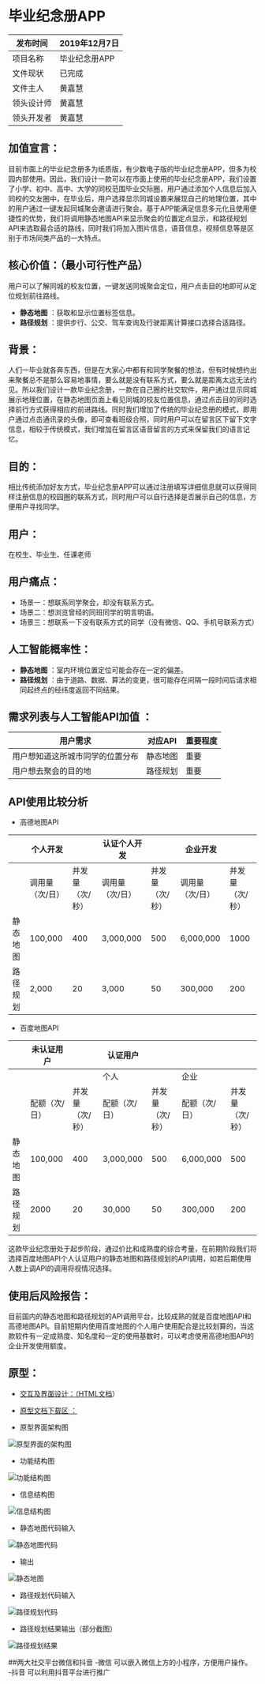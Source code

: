 # 毕业纪念册APP
| 发布时间   | 2019年12月7日 |
| ---------- | ------------- |
| 项目名称   | 毕业纪念册APP |
| 文件现状   | 已完成        |
| 文件主人   | 黄嘉慧        |
| 领头设计师 | 黄嘉慧        |
| 领头开发者 | 黄嘉慧        |
## 加值宣言：
目前市面上的毕业纪念册多为纸质版，有少数电子版的毕业纪念册APP，但多为校园内部使用。因此，我们设计一款可以在市面上使用的毕业纪念册APP，我们设置了小学、初中、高中、大学的同校范围毕业交际圈，用户通过添加个人信息后加入同校的交友圈中，在毕业后，用户选择显示同城设置来展现自己的地理位置，其中的用户通过一键发起同城聚会邀请进行聚会。基于APP能满足信息多元化且使用便捷性的优势，我们将调用静态地图API来显示聚会的位置定点显示，和路径规划API来选取最合适的路线，同时我们将加入图片信息，语音信息，视频信息等是区别于市场同类产品的一大特点。
## 核心价值：（最小可行性产品）
用户可以了解同城的校友位置，一键发送同城聚会定位，用户点击目的地即可从定位规划前往路线。

 - **静态地图** ：获取和显示位置标签信息。
 - **路径规划** ：提供步行、公交、驾车查询及行驶距离计算接口选择合适路径。
## 背景：
人们一毕业就各奔东西，但是在大家心中都有和同学聚餐的想法，但有时候想约出来聚餐总不是那么容易地事情，要么就是没有联系方式，要么就是距离太远无法约见。所以我们设计一款毕业纪念册，一款在自己圈的社交软件，用户通过显示同城展示地理位置，在静态地图页面上看见同城的校友位置信息，通过点击目的同时选择前行方式获得相应的前进路线。同时我们增加了传统的毕业纪念册的模式，即用户通过点击通讯录的头像，即可查看班级合照，同时用户可以在留言区下留下文字信息，相较于传统模式，我们增加在留言区语音留言的方式来保留我们的语言记忆。
## 目的：
相比传统添加好友方式，毕业纪念册APP可以通过注册填写详细信息就可以获得同样注册信息的校园圈的联系方式，同时用户可以自行选择是否展示自己的信息，方便用户寻找同学。
## 用户：
在校生、毕业生、任课老师
## 用户痛点：
- 场景一：想联系同学聚会，却没有联系方式。
- 场景二：想浏览曾经的同班同学的明言明语。
- 场景三：想联系一下没有联系方式的同学（没有微信、QQ、手机号联系方式）

## 人工智能概率性：
- **静态地图** ：室内环境位置定位可能会存在一定的偏差。
- **路径规划** ：由于道路、数据、算法的变更，很可能存在间隔一段时间后请求相同起终点的经纬度返回不同结果。

## 需求列表与人工智能API加值 ：

|  用户需求   | 对应API|  重要程度|
| --- | --- | --- |
|   用户想知道这所城市同学的位置分布  |  静态地图    |    重要 |
|   用户想去聚会的目的地  |  路径规划   |   重要  |

## API使用比较分析
- 高德地图API

|          | 个人开发        |                 | 认证个人开发    |                 | 企业开发        |                 |
| -------- | --------------- | --------------- | --------------- | --------------- | --------------- | --------------- |
|          | 调用量（次/日） | 并发量（次/秒） | 调用量（次/日） | 并发量（次/秒） | 调用量（次/日） | 并发量（次/秒） |
| 静态地图 | 100,000         | 400             | 3,000,000       | 500             | 6,000,000       | 1000            |
| 路径规划 | 2,000           | 20              | 3,000           | 50              | 300,000         | 200             |

- 百度地图API

|          | 未认证用户    |                 | 认证用户      |                 |               |                 |
| -------- | ------------- | --------------- | ------------- | --------------- | ------------- | --------------- |
|          |               |                 | 个人          |                 | 企业          |                 |
|          | 配额（次/日） | 并发量（次/秒） | 配额（次/日） | 并发量（次/秒） | 配额（次/日） | 并发量（次/秒） |
| 静态地图 | 100,000       | 400             | 3,000,000     | 500             | 6,000,000     | 500             |
| 路径规划 | 2000          | 20              | 30,000        | 50              | 300,000       | 200             |

这款毕业纪念册处于起步阶段，通过价比和成熟度的综合考量，在前期阶段我们将选择百度地图API个人认证用户的静态地图和路径规划的API调用，如若后期使用人数上调API的调用将视情况选择。
## 使用后风险报告：
目前国内的静态地图和路径规划的API调用平台，比较成熟的就是百度地图API和高德地图API。目前短期内使用百度地图的个人用户使用配合是比较划算的，当这款软件有一定成熟度、知名度和一定的使用基数时，可以考虑使用高德地图API的企业开发使用额度。

## 原型：
- [交互及界面设计：（HTML文档](http://nfunm026.gitee.io/graduation-album)）
- [原型文档下载区 ：](https://github.com/VickyCN/graduation-album)

- 原型界面架构图

![原型界面的架构图](https://images.gitee.com/uploads/images/2019/1207/124745_9c1f907a_1648228.jpeg "毕业纪念册架构图.JPG")

- 功能结构图

![功能结构图](https://images.gitee.com/uploads/images/2019/1207/171528_2ca1c5ce_1648228.jpeg "功能结构图.JPG")

- 信息结构图

![信息结构图](https://images.gitee.com/uploads/images/2019/1207/171552_adb48aba_1648228.jpeg "信息结构图.JPG")

- 静态地图代码输入

![静态地图代码](https://images.gitee.com/uploads/images/2019/1207/195129_802c7da5_1648228.jpeg "静态地图 代码.JPG")

- 输出

![静态地图](https://images.gitee.com/uploads/images/2019/1207/195159_d20cad4d_1648228.jpeg "静态地图.JPG")

- 路径规划代码输入

![路径规划代码](https://images.gitee.com/uploads/images/2019/1207/195228_87f6b27f_1648228.jpeg "路径规划 代码.JPG")

- 路径规划结果输出（部分截图）

![路径规划结果](https://images.gitee.com/uploads/images/2019/1207/195323_8249f087_1648228.jpeg "路径规划 结果.JPG")


##两大社交平台微信和抖音
-微信
可以嵌入微信上方的小程序，方便用户操作。
-抖音
可以利用抖音平台进行推广

